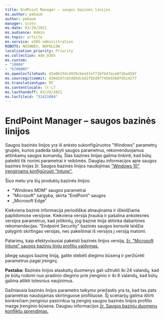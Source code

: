 ```yaml
---
title: EndPoint Manager – saugos bazinės linijos
ms.author: pebaum
author: pebaum
manager: scotv
ms.date: 03/29/2021
ms.audience: Admin
ms.topic: article
ms.service: o365-administration
ROBOTS: NOINDEX, NOFOLLOW
localization_priority: Priority
ms.collection: Adm_O365
ms.custom:
- "10084"
- "6700005"
ms.openlocfilehash: d2a063fdc4929cbee5fef71bfb47ace8f2ba458f
ms.sourcegitcommit: 430d247cb5dd5dc5d1f82d977456558dfd514277
ms.translationtype: MT
ms.contentlocale: lt-LT
ms.lasthandoff: 03/29/2021
ms.locfileid: "51421084"
---
```

# <a name="endpoint-manager---security-baselines"></a>EndPoint Manager – saugos bazinės linijos

Saugos bazinės linijos yra iš anksto sukonfigūruotos "Windows" parametrų grupės, kurios padeda taikyti saugos parametrus, rekomenduojamus atitinkamų saugos komandų. Šias bazines linijas galima tinkinti, kad būtų pateikti tik norimi parametrai ir reikšmės. Daugiau informacijos apie saugos bazines linijas žr. Saugos bazinės linijos naudojimas ["Windows 10" įrenginiams konfigūruoti "Intune".](https://docs.microsoft.com/mem/intune/protect/security-baselines)

Šiuo metu yra šių produktų bazinės linijos:

- "Windows MDM" saugos parametrai
- "Microsoft" sargyba, skirta "EndPoint" saugos
- „Microsoft Edge“

Kiekviena bazinė informacija periodiškai atnaujinama ir išleidžiama papildomose versijose. Kiekviena versija įtraukia ir pašalina ankstesnės versijos parametrus, kad įsitikintų, jog bazinė linija atitinka dabartines rekomendacijas. "Endpoint Security" bazinės saugos konsolė leidžia palyginti skirtingas versijas, nes pakeitimai iš versijos į versiją matomi.

Patarimų, kaip efektyviausiai pakeisti bazinės linijos versiją, [žr. "Microsoft Intune" saugos bazinių linijų profilių valdymas.](https://docs.microsoft.com/mem/intune/protect/security-baselines-configure)

Įdiegę saugos bazinę liniją, galite stebėti diegimo būseną ir peržiūrėti parametrus pagal įrenginį.

**Pastaba:** Bazinės linijos ataskaitų duomenys gali užtrukti iki 24 valandų, kad jie būtų rodomi nuo pradinio diegimo prie įrenginio ir iki 6 valandų, kad būtų galima atlikti tolesnius naujinimus. 

Dažniausia bazinės linijos parametro taikymo priežastis yra ta, kad tas pats parametras naudojamas skirtinguose profiliuose. Šį scenarijų galima ištirti konkrečiam įrenginiui pasirinkus tą įrenginį saugos bazinės linijos profilio mazge Įrenginio būsena. Daugiau informacijos [žr. Saugos bazinių duomenų konfliktų sprendimas.](https://docs.microsoft.com/mem/intune/protect/security-baselines-monitor#resolve-conflicts-for-security-baselines)